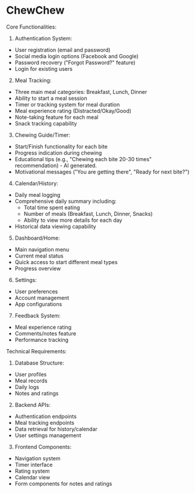 # ChewChew
Core Functionalities:

1. Authentication System:
- User registration (email and password)
- Social media login options (Facebook and Google)
- Password recovery ("Forgot Password?" feature)
- Login for existing users

2. Meal Tracking:
- Three main meal categories: Breakfast, Lunch, Dinner
- Ability to start a meal session
- Timer or tracking system for meal duration
- Meal experience rating (Distracted/Okay/Good)
- Note-taking feature for each meal
- Snack tracking capability

3. Chewing Guide/Timer:
- Start/Finish functionality for each bite
- Progress indication during chewing
- Educational tips (e.g., "Chewing each bite 20-30 times" recommendation) - AI generated.
- Motivational messages ("You are getting there", "Ready for next bite?")

4. Calendar/History:
- Daily meal logging
- Comprehensive daily summary including:
  - Total time spent eating
  - Number of meals (Breakfast, Lunch, Dinner, Snacks)
  - Ability to view more details for each day
- Historical data viewing capability

5. Dashboard/Home:
- Main navigation menu
- Current meal status
- Quick access to start different meal types
- Progress overview

6. Settings:
- User preferences
- Account management
- App configurations

7. Feedback System:
- Meal experience rating
- Comments/notes feature
- Performance tracking

Technical Requirements:

1. Database Structure:
- User profiles
- Meal records
- Daily logs
- Notes and ratings

2. Backend APIs:
- Authentication endpoints
- Meal tracking endpoints
- Data retrieval for history/calendar
- User settings management

3. Frontend Components:
- Navigation system
- Timer interface
- Rating system
- Calendar view
- Form components for notes and ratings
